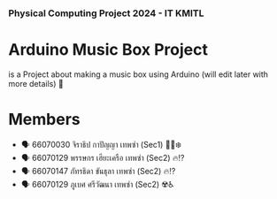 ### Physical Computing Project 2024 - IT KMITL

# Arduino Music Box Project
is a Project about making a music box using Arduino (will edit later with more details) :no_bicycles:

# Members
- :speaking_head: 66070030 จิราธิป กาปัญญา เทพซ่า (Sec1) 🐧🧊❄️
- :speaking_head: 66070129 พรรษกร เฮียะเครือ เทพซ่า (Sec2) :fire::interrobang:
- :speaking_head: 66070147 ภัทรธิดา ขันธุลา เทพซ่า (Sec2) :fire::interrobang:
- :speaking_head: 66070129 ภูเบศ ศรีวัฒนา เทพซ่า (Sec2) :radioactive::wheelchair:
